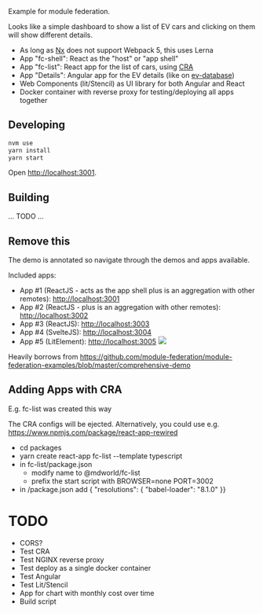 Example for module federation.

Looks like a simple dashboard to show a list of EV cars and clicking on them will show different details.

- As long as [Nx](https://nx.dev) does not support Webpack 5, this uses Lerna
- App "fc-shell": React as the "host" or "app shell"
- App "fc-list": React app for the list of cars, using [CRA](https://create-react-app.dev/)
- App "Details": Angular app for the EV details (like on [ev-database](https://ev-database.nl))
- Web Components (lit/Stencil) as UI library for both Angular and React
- Docker container with reverse proxy for testing/deploying all apps together

## Developing

```sh
nvm use
yarn install
yarn start
```

Open [http://localhost:3001](http://localhost:3001).

## Building

... TODO ...


## Remove this

The demo is annotated so navigate through the demos and apps available.

Included apps:

- App #1 (ReactJS - acts as the app shell plus is an aggregation with other remotes): [http://localhost:3001](http://localhost:3001)
- App #2 (ReactJS - plus is an aggregation with other remotes): [http://localhost:3002](http://localhost:3002)
- App #3 (ReactJS): [http://localhost:3003](http://localhost:3003)
- App #4 (SvelteJS): [http://localhost:3004](http://localhost:3004)
- App #5 (LitElement): [http://localhost:3005](http://localhost:3005)
  <img src="https://ssl.google-analytics.com/collect?v=1&t=event&ec=email&ea=open&t=event&tid=UA-120967034-1&z=1589682154&cid=ae045149-9d17-0367-bbb0-11c41d92b411&dt=ModuleFederationExamples&dp=/email/ComprehensiveDemo">

Heavily borrows from https://github.com/module-federation/module-federation-examples/blob/master/comprehensive-demo

## Adding Apps with CRA

E.g. fc-list was created this way

The CRA configs will be ejected. Alternatively, you could use e.g. https://www.npmjs.com/package/react-app-rewired


- cd packages
- yarn create react-app fc-list --template typescript
- in fc-list/package.json 
  - modify name to @mdworld/fc-list
  - prefix the start script with BROWSER=none PORT=3002 
- in /package.json add { "resolutions": { "babel-loader": "8.1.0" }}

# TODO

- CORS?
- Test CRA
- Test NGINX reverse proxy
- Test deploy as a single docker container
- Test Angular
- Test Lit/Stencil
- App for chart with monthly cost over time
- Build script
